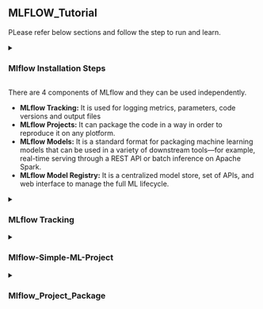 
## MLFLOW_Tutorial

PLease refer below sections and follow the step to run and learn.

<details><summary> <h3> Mlflow Installation Steps </h3> </summary>
<p>

#### Step1: Run a below command to install a mlflow(You can run this command in jupyter notebook cell as well)
```ruby
pip install mlflow
```
#### Step2: Check version of mlflow
```ruby
# for command line
mlflow --version

# For jupyter notebook
mlflow.__version__
```  
#### (Optional)Step3: It is recommend to create an new environment before installting mlflow
```ruby
conda create -n mlflow_env
conda activate mlflow_env
pip install mlflow
```    
</p>
</details>





There are 4 components of MLflow and they can be used independently.
* <strong> MLflow Tracking:</strong> It is used for logging metrics, parameters, code versions and output files
* <strong> MLflow Projects:</strong> It can package the code in a way in order to reproduce it on any plotform.
* <strong> MLflow Models:</strong> It is a standard format for packaging machine learning models that can be used in a variety of downstream tools—for example, real-time serving through a REST API or batch inference on Apache Spark. 
* <strong> MLflow Model Registry:</strong> It is a centralized model store, set of APIs, and web interface to manage the full ML lifecycle.

<details><summary> <h3> MLflow Tracking </h3> </summary> 
<p>

MLflow Tracking is probably the most used tool in industry by ML engineers and data scientists. Lets quickly see how to use mlflow tracking to track the metrics and parameters. <br>

You can copy and paste below code in jupyter notebook named [train.ipynb]("https://github.com/ShubhPatil95/MLFlow-Tutorial/blob/main/train.ipynb")

```ruby
import mlflow

if __name__ == "__main__":
    mlflow.log_param("Param-1", "Apple")
    mlflow.log_param("Param-2", 11)
    mlflow.log_metric("Metrics-1",12)
    mlflow.log_metric("Metrics-2",20.5)

    with open("test.txt", "w") as f:
        f.write("hello world!")
    mlflow.log_artifact("test.txt")
```
Now run below line in next cell of train.ipynb and you will get URL UI like http://127.0.0.1:5000. Go to URL and you will see output as below.
```ruby
mlflow ui
```
<img src="https://github.com/ShubhPatil95/MLFlow-Tutorial/blob/main/images/UI-outputs-1.jpg" alt="UI output-1">

You can click on run and you will see below page showing all detail with test.txt file.

<img src="https://github.com/ShubhPatil95/MLFlow-Tutorial/blob/main/images/UI-outputs-1-Inside.png" alt="UI-outputs-1-Inside">
</p>
</details>



<details><summary> <h3> Mlflow-Simple-ML-Project </h3> </summary>
<p>

#### Step1: Create a folder Mlflow_Project_Package and move inside the folder
```ruby
mkdir Mlflow_Simple_ML_Project
cd Mlflow_Simple_ML_Project
```
#### Step2: Create a train.py by copying code from here [train.py](https://github.com/ShubhPatil95/MLFLOW_Tutorial/blob/main/Mlflow_Simple_ML_Project/train.py)
```ruby
nano train.py
```  
#### Step3: Lets try to understand train.py/
```ruby
with mlflow.start_run():   # The parameters,metrics and artifacts under indentation of this line will be recorded.

    mlflow.log_param("param_name",param_value)  # It will log the paramters

    mlflow.log_metric("metric_name", metric_value)  # IT will log the metrics
  
    mlflow.sklearn.log_model(model, "model_name")    # It will record model created by sklearn
```

#### Step4: Lets run train.py and wait till successful execution.
  
```ruby
python3 train.py
```   
    
#### Step5: You will notice that new folder under mlruns will be created.
  
```ruby
ls  # this command will show mlruns folder is created
```
  
#### Step6: Now its time to go to mlflow UI to see systematically presented parameters, metrics and artificats. Then it will generated URL for UI: http://127.0.0.1:5000.
```ruby
mlflow ui
```
  
#### Step7: On UI you will see all the metrics and logs we have recorded through our code. Explore this UI and enjoy it.
  
</p>
</details>





<details><summary> <h3> Mlflow_Project_Package </h3> </summary>
<p>

#### Step1: Create a folder Mlflow_Project_Package and move inside of it
```ruby
mkdir Mlflow_Project_Package
cd Mlflow_Project_Package
```
#### Step2: Create a new conda env
```ruby
conda create -n mlflow_env python=3.7 -y

conda activate mlflow_env
```
#### Step3: Create a python file train.py and copy paste code from [train.py](https://github.com/ShubhPatil95/MLFLOW_Tutorial/blob/main/Mlflow_Project_Package/train.py) or You can create train.ipynb file from [train.ipynb]
```ruby
nano train.py
```
#### Step4: Create requirements.txt and paste code from [requirements.txt](https://github.com/ShubhPatil95/MLFLOW_Tutorial/blob/main/Mlflow_Project_Package/requirements.txt) and then run second command
```ruby
nano requirements.txt
pip install -r requirements.txt
```
#### Step5: Check if train.py is running
```ruby
python3 train.py  
```
#### Step6: run below command and check if results are logged into mlflow ui. If you have train.ipynb file in step3 then you can run this command in next cell of jupyter notebook as well.
```ruby
mlflow ui
```
#### Step7: Create [conda.yaml](https://github.com/ShubhPatil95/MLFLOW_Tutorial/blob/main/Mlflow_Project_Package/conda.yaml) exporting depencies into it or you can go to mlflow ui and copy paste same conda.yaml file.
```ruby
conda env export > conda.yaml
```
#### Step8: Create file under name MLproject and copy paste from [MLproject](https://github.com/ShubhPatil95/MLFLOW_Tutorial/blob/main/Mlflow_Project_Package/MLproject)
```ruby
nano MLproject
```
#### Step9: Run below command to check if package is running(second command will run it in local existing conda)
```ruby
mlflow run . -P intercept=False
mlflow run . -P intercept=False --no-conda
```
#### Step10: How to share your project??<br>
just share below four file and ask to run command <strong>mlflow run .</strong>
```ruby
  1. requirements.txt
  2. train.py
  3. conda.yaml 
  4. MLproject 
````
#### Step11: How to run project from github? <br> (make sure code on github is directly inside repo not under any folder of repo) Run below command.
```ruby
 # mlflow run git@github.com:Username/Repo_Name --version branch_name
   mlflow run git@github.com:ShubhPatil95/Mlflow_Project_Package --version main -P intercept=True
```
 #### Step12: mlflow run using python API, just create file [MLFlow_Project_API.py](https://github.com/ShubhPatil95/Mlflow_Project_Package/blob/main/MLFlow_Project_API.py)
```ruby
 python3 MLFlow_Project_API.py
```
  
</p>
</details>



